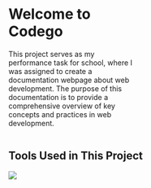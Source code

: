 <div style="max-width: 1200px; margin: 0 auto; overflow: hidden; align:center;">
    <div style="float: left; width: 50%;">
        <h1>Welcome to Codego</h1>
        <p>
            This project serves as my performance task for school, where I was assigned to create a documentation webpage about web development.
            The purpose of this documentation is to provide a comprehensive overview of key concepts and practices in web development.
        </p>
    </div>
</div>



## Tools Used in This Project
<img src="https://skillicons.dev/icons?i=git,vscode,css,html,markdown,svg,github" />
